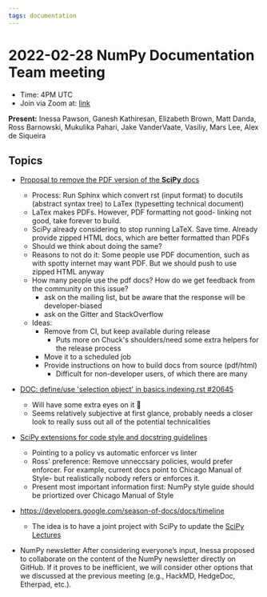 ```yaml
---
tags: documentation
---
```


# 2022-02-28 NumPy Documentation Team meeting

- Time: 4PM UTC
- Join via Zoom at: [link](https://zoom.us/j/96219574921?pwd=VTRNeGwwOUlrYVNYSENpVVBRRjlkZz09)

**Present:** Inessa Pawson, Ganesh Kathiresan, Elizabeth Brown, Matt Danda, Ross Barnowski, Mukulika Pahari, Jake VanderVaate, Vasiliy, Mars Lee, Alex de Siqueira

## Topics

- [Proposal to remove the PDF version of the **SciPy** docs](https://mail.python.org/archives/list/scipy-dev@python.org/thread/E2NNGLDZDOKD65Z2FW3TINZ2A2GQGHP5/)
    - Process: Run Sphinx which convert rst (input format) to docutils (abstract syntax tree) to LaTex (typesetting technical document)
    - LaTex makes PDFs. However, PDF formatting not good- linking not good, take forever to build.
    - SciPy already considering to stop running LaTeX. Save time. Already provide zipped HTML docs, which are better formatted than PDFs
    - Should we think about doing the same?
    - Reasons to not do it: Some people use PDF documention, such as with spotty internet may want PDF. But we should push to use zipped HTML anyway
    - How many people use the pdf docs? How do we get feedback from the community on this issue?
      * ask on the mailing list, but be aware that the response will be developer-biased
      * ask on the Gitter and StackOverflow
    - Ideas:
      * Remove from CI, but keep available during release
        - Puts more on Chuck's shoulders/need some extra helpers for the release process
      * Move it to a scheduled job
      * Provide instructions on how to build docs from source (pdf/html)
        - Difficult for non-developer users, of which there are many
    
    
- [DOC: define/use 'selection object' in basics.indexing.rst #20645](https://github.com/numpy/numpy/pull/20645)
  * Will have some extra eyes on it :tada: 
  * Seems relatively subjective at first glance, probably needs a closer look to really suss out all of the potential technicalities
- [SciPy extensions for code style and docstring guidelines](https://github.com/scipy/scipy/pull/13955)
    - Pointing to a policy vs automatic enforcer vs linter
    - Ross' preference: Remove unneccsary policies, would prefer enforcer. For example, current docs point to Chicago Manual of Style- but realistically nobody refers or enforces it. 
    - Present most important information first: NumPy style guide should be priortized over Chicago Manual of Style
- https://developers.google.com/season-of-docs/docs/timeline
    - The idea is to have a joint project with SciPy to update the [SciPy Lectures](https://scipy-lectures.org/)

- NumPy newsletter
After considering everyone’s input, Inessa proposed to collaborate on the content of the NumPy newsletter directly on GitHub. If it proves to be inefficient, we will consider other options that we discussed at the previous meeting (e.g., HackMD, HedgeDoc, Etherpad, etc.).

